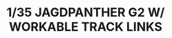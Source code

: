 ---
layout: product
title: "1/35  JAGDPANTHER G2  W/ WORKABLE TRACK LINKS"
price: "6000" 
desc: "Maketa"
img_path: "/assets/img/RFM5031.jpg"
brand: "N/A"
available: false
special_offer: false
new: false
soon: false
cat: "010000"
subcat: "010800"
subsubcat: "0N/A"
sifra: "RFM5031"
popular: true
---
